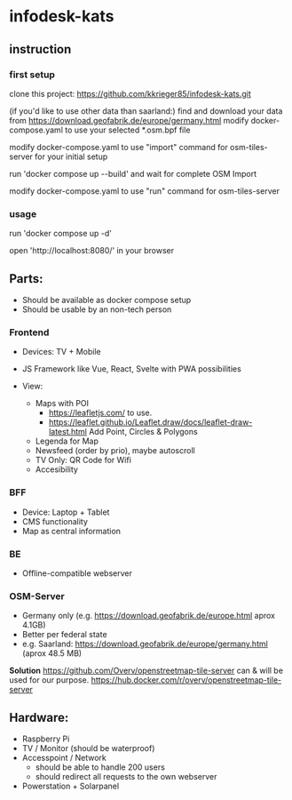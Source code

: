 # infodesk-kats

## instruction

### first setup
clone this project: https://github.com/kkrieger85/infodesk-kats.git

(if you'd like to use other data than saarland:)
find and download your data from https://download.geofabrik.de/europe/germany.html
modify docker-compose.yaml to use your selected *.osm.bpf file

modify docker-compose.yaml to use "import" command for osm-tiles-server for your initial setup

run 'docker compose up --build' and wait for complete OSM Import

modify docker-compose.yaml to use "run" command for osm-tiles-server

### usage

run 'docker compose up -d'

open 'http://localhost:8080/' in your browser


## Parts:

- Should be available as docker compose setup
- Should be usable by an non-tech person

### Frontend 
- Devices: TV + Mobile
- JS Framework like Vue, React, Svelte with PWA possibilities

- View:
  - Maps with POI
    - https://leafletjs.com/ to use.
    - https://leaflet.github.io/Leaflet.draw/docs/leaflet-draw-latest.html  Add Point, Circles & Polygons
  - Legenda for Map
  - Newsfeed (order by prio), maybe autoscroll
  - TV Only: QR Code for Wifi
  - Accesibility

### BFF
- Device: Laptop + Tablet
- CMS functionality
- Map as central information 

### BE
- Offline-compatible webserver

### OSM-Server
- Germany only (e.g. https://download.geofabrik.de/europe.html aprox 4.1GB)
- Better per federal state
 - e.g. Saarland: https://download.geofabrik.de/europe/germany.html (aprox 48.5 MB)

**Solution**
https://github.com/Overv/openstreetmap-tile-server can & will be used for our purpose.
https://hub.docker.com/r/overv/openstreetmap-tile-server

## Hardware:

- Raspberry Pi 
- TV / Monitor (should be waterproof)
- Accesspoint / Network 
  - should be able to handle 200 users
  - should redirect all requests to the own webserver
- Powerstation + Solarpanel
